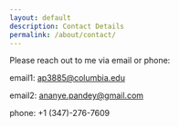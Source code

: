 ```yaml
---
layout: default
description: Contact Details
permalink: /about/contact/
---
```


Please reach out to me via email or phone:

email1: ap3885@columbia.edu 

email2: ananye.pandey@gmail.com

phone: +1 (347)-276-7609
